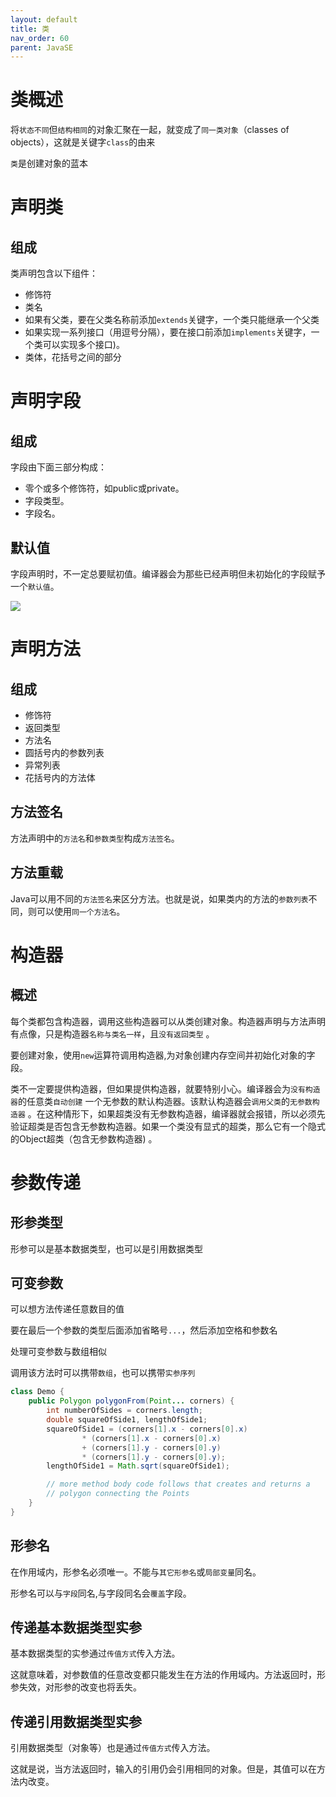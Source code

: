 ```yaml
---
layout: default
title: 类
nav_order: 60
parent: JavaSE
---
```


# 类概述

将`状态不同`但`结构相同`的对象汇聚在一起，就变成了`同一类对象`（classes of objects），这就是关键字`class`的由来

`类`是创建对象的蓝本

# 声明类

## 组成

类声明包含以下组件：

- 修饰符
- 类名
- 如果有父类，要在父类名称前添加`extends`关键字，一个类只能继承一个父类
- 如果实现一系列接口（用逗号分隔），要在接口前添加`implements`关键字，一个类可以实现多个接口)。
- 类体，花括号之间的部分

# 声明字段

## 组成

字段由下面三部分构成：

- 零个或多个修饰符，如public或private。
- 字段类型。
- 字段名。

## 默认值

字段声明时，不一定总要赋初值。编译器会为那些已经声明但未初始化的字段赋予一个`默认值`。

![](https://cdn.jsdelivr.net/gh/guosonglu/images@master/blog-img/20220908093124.png)

# 声明方法

## 组成

- 修饰符
- 返回类型
- 方法名
- 圆括号内的参数列表
- 异常列表
- 花括号内的方法体

## 方法签名

方法声明中的`方法名`和`参数类型`构成`方法签名`。

## 方法重载

Java可以用不同的`方法签名`来区分方法。也就是说，如果类内的方法的`参数列表`不同，则可以使用`同一个方法名`。

# 构造器

## 概述

每个类都包含构造器，调用这些构造器可以从类创建对象。构造器声明与方法声明有点像，只是构造器`名称与类名一样`，且`没有返回类型`
。

要创建对象，使用`new`运算符调用构造器,为对象创建内存空间并初始化对象的字段。

类不一定要提供构造器，但如果提供构造器，就要特别小心。编译器会为`没有构造器`的任意类`自动创建`
一个无参数的默认构造器。该默认构造器会`调用父类`的`无参数构造器`
。在这种情形下，如果超类没有无参数构造器，编译器就会报错，所以必须先验证超类是否包含无参数构造器。如果一个类没有显式的超类，那么它有一个隐式的Object超类（包含无参数构造器)
。

# 参数传递

## 形参类型

形参可以是基本数据类型，也可以是引用数据类型

## 可变参数

可以想方法传递任意数目的值

要在最后一个参数的类型后面添加省略号`...`，然后添加空格和参数名

处理可变参数与数组相似

调用该方法时可以携带`数组`，也可以携带`实参序列`

```java
class Demo {
    public Polygon polygonFrom(Point... corners) {
        int numberOfSides = corners.length;
        double squareOfSide1, lengthOfSide1;
        squareOfSide1 = (corners[1].x - corners[0].x)
                * (corners[1].x - corners[0].x)
                + (corners[1].y - corners[0].y)
                * (corners[1].y - corners[0].y);
        lengthOfSide1 = Math.sqrt(squareOfSide1);

        // more method body code follows that creates and returns a 
        // polygon connecting the Points
    }
}
```

## 形参名

在作用域内，形参名必须唯一。不能与`其它形参名`或`局部变量`同名。

形参名可以与`字段`同名,与字段同名会`覆盖`字段。

## 传递基本数据类型实参

基本数据类型的实参通过`传值方式`传入方法。

这就意味着，对参数值的任意改变都只能发生在方法的作用域内。方法返回时，形参失效，对形参的改变也将丢失。

## 传递引用数据类型实参

引用数据类型（对象等）也是通过`传值方式`传入方法。

这就是说，当方法返回时，输入的引用仍会引用相同的对象。但是，其值可以在方法内改变。

